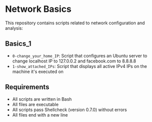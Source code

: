 # Network Basics

This repository contains scripts related to network configuration and analysis:

## Basics_1
* `0-change_your_home_IP`: Script that configures an Ubuntu server to change localhost IP to 127.0.0.2 and facebook.com to 8.8.8.8
* `1-show_attached_IPs`: Script that displays all active IPv4 IPs on the machine it's executed on

## Requirements
* All scripts are written in Bash
* All files are executable
* All scripts pass Shellcheck (version 0.7.0) without errors
* All files end with a new line
